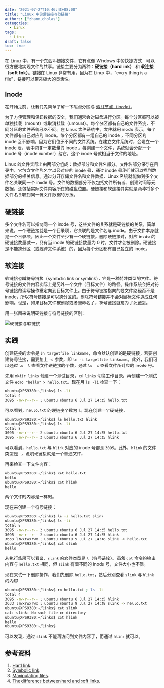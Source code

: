 ```yaml
---
date: "2021-07-27T10:46:48+08:00"
title: "Linux 中的硬链接与软链接"
authors: ["zhannicholas"]
categories:
  - Linux
tags:
  - Linux
draft: false
toc: true
---
```


在 Linux 中，有一个东西叫链接文件，它有点像 Windows 中的快捷方式，可以很方便地实现文件的共享。链接主要分为两种：**硬链接（hard link）** 和 **软连接（soft link）**。链接在 Linux 非常有用，因为在 Linux 中，“every thing is a file”，链接可以带来极大的灵活性。

## Inode

在开始之前，让我们先简单了解一下磁盘分区与 [索引节点（inode）](https://en.wikipedia.org/wiki/Inode)。

为了方便管理和保证数据的安全，我们通常会对磁盘进行分区。每个分区都可以被单独挂载（mount）或取消挂载（umount）。每个分区都有自己的文件系统，不同分区的文件系统可以不同。在 Linux 文件系统中，文件就用 inode 表示，每个文件都有自己对应的 inode。每个分区都有一组自己的 inode ，不同分区的 inode 互不影响，因为它们位于不同的文件系统。在建立文件系统时，会建立一个 inode 表，表中包含一定数量的 inode 。每创建一个文件，系统就会分配一个 inode 号（inode number）给它，这个 inode 号就相当于文件的地址。

Linux 的文件实际上由两部分组成：数据部分和文件名部分。文件名部分保存在目录中，它包含文件的名字以及对应的 inode 号，通过 inode 号我们就可以找到数据部分的相关信息。通过分开存储文件名和文件数据，Linux 系统就能做到多个文件名关联同一个 inode 号。文件的数据部分不仅包括文件所有者、创建时间等元数据，还包括实际文件内容所在的磁盘位置。硬链接和软连接其实就是两种将多个文件名关联到同一份文件数据的方法。

## 硬链接

多个文件名可以指向同一个 inode 号，这些文件的关系就是硬链接的关系。简单来说，一个硬链接就是一个目录项，它关联的是文件名与 inode。由于文件本身就是一个目录项，因此一个文件至少有一个硬链接。删除硬链接时，对应 inode 的硬链接数量减一，只有当 inode 的硬链接数量为 0 时，文件才会被删除。硬链接是不能跨分区（或者跨文件系统）的，因为每个分区都有自己独立的 inode。

## 软连接

软链接也叫符号链接（symbolic link or symlink），它是一种特殊类型的文件。符号链接的文件内容实际上是另外一个文件（目标文件）的路径。操作系统会把对符号链接的读写操作重定向到目标文件上。由于符号链接指向的是文件路径而不是 inode，所以符号链接是可以跨分区的。删除符号链接并不会对目标文件造成任何影响。但是，如果目标文件被删除或者重命名了，符号链接就成为了死链接。

用一张图来说明硬链接与符号链接的区别：

![硬链接与软链接](/images/linux/links.png) 

## 实践

创建链接的命令是 `ln targetfile linkname`，命令默认创建的是硬链接，若要创建符号链接，需要加上 `-s` 参数，即 `ln -s targetfile linkname`。此外，我们可以通过 `ls -l` 查看文件硬链接的个数，通过 `ls -i` 查看文件所对应的 inode 号。

先用 `mkdir links` 创建一个测试目录，`cd links` 切换工作目录，再创建一个测试文件 `echo "hello" > hello.txt`。现在用 `ls -li` 检查一下：

```sh
ubuntu@XPS9380:~/links$ ls -li
total 4
3095 -rw-r--r-- 1 ubuntu ubuntu 6 Jul 27 14:25 hello.txt
```

可以看到，`hello.txt` 的硬链接个数为 1。现在创建一个硬链接：

```sh
ubuntu@XPS9380:~/links$ ln hello.txt hlink
ubuntu@XPS9380:~/links$ ls -li
total 8
3095 -rw-r--r-- 2 ubuntu ubuntu 6 Jul 27 14:25 hello.txt
3095 -rw-r--r-- 2 ubuntu ubuntu 6 Jul 27 14:25 hlink
```

可以看到，`hello.txt` 与 `hlink` 对应的 inode 号都是 `3095`。此外，`hlink` 的文件类型是 `-`，说明硬链接就是一个普通文件。

再来检查一下文件内容：

```sh
ubuntu@XPS9380:~/links$ cat hello.txt
hello
ubuntu@XPS9380:~/links$ cat hlink
hello
```

两个文件的内容是一样的。

现在来创建一个符号链接：

```sh
ubuntu@XPS9380:~/links$ ln -s hello.txt slink
ubuntu@XPS9380:~/links$ ls -li
total 8
3095 -rw-r--r-- 2 ubuntu ubuntu 6 Jul 27 14:25 hello.txt
3095 -rw-r--r-- 2 ubuntu ubuntu 6 Jul 27 14:25 hlink
3633 lrwxrwxrwx 1 ubuntu ubuntu 9 Jul 27 14:38 slink -> hello.txt
ubuntu@XPS9380:~/links$ cat slink
hello
```

从执行结果可以看出，`slink` 的文件类型是 `l`（符号链接）。虽然 `cat` 命令的输出内容与 `hello.txt` 相同，但 `slink` 有着不同的 inode 号，文件大小也不同。

现在来试一下删除操作，我们先删除 `hello.txt`，然后分别查看 `slink` 与 `hlink` 的内容：

```sh
ubuntu@XPS9380:~/links$ rm hello.txt ; ls -li
total 4
3095 -rw-r--r-- 1 ubuntu ubuntu 6 Jul 27 14:25 hlink
3633 lrwxrwxrwx 1 ubuntu ubuntu 9 Jul 27 14:38 slink -> hello.txt
ubuntu@XPS9380:~/links$ cat slink
cat: slink: No such file or directory
ubuntu@XPS9380:~/links$ cat hlink
hello
ubuntu@XPS9380:~/links$
```

可以发现，通过 `slink` 不能再访问到文件内容了，而通过 `hlink` 就可以。

## 参考资料

1. [Hard link](https://en.wikipedia.org/wiki/Hard_link).
2. [Symbolic link](https://en.wikipedia.org/wiki/Symbolic_link).
2. [Manipulating files](https://tldp.org/LDP/intro-linux/html/sect_03_03.html).
3. [The difference between hard and soft links](https://linuxgazette.net/105/pitcher.html).
